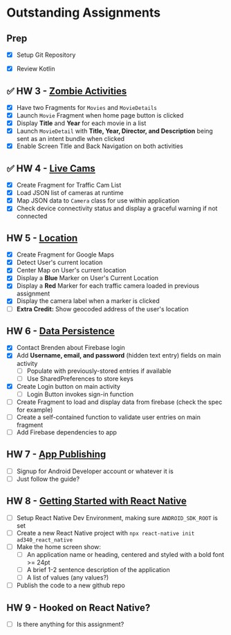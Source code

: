 # Outstanding Assignments

## Prep
- [x] Setup Git Repository
- [x] Review Kotlin


## ✅ HW 3 - [Zombie Activities](https://canvas.northseattle.edu/courses/2206721/assignments/25893047?module_item_id=63061990)
- [x] Have two Fragments for `Movies` and `MovieDetails`
- [x] Launch `Movie` Fragment when home page button is clicked
- [x] Display **Title** and **Year** for each movie in a list
- [x] Launch `MovieDetail` with **Title, Year, Director, and Description** being sent as an intent bundle when clicked
- [x] Enable Screen Title and Back Navigation on both activities
## ✅ HW 4 - [Live Cams](https://canvas.northseattle.edu/courses/2206721/assignments/25893048?module_item_id=63061992)
- [x] Create Fragment for Traffic Cam List
- [x] Load JSON list of cameras at runtime
- [x] Map JSON data to `Camera` class for use within application
- [x] Check device connectivity status and display a graceful warning if not connected
## HW 5 - [Location](https://canvas.northseattle.edu/courses/2206721/assignments/25893049?module_item_id=63061994)
- [x] Create Fragment for Google Maps
- [x] Detect User's current location 
- [x] Center Map on User's current location
- [x] Display a **Blue** Marker on User's Current Location
- [x] Display a **Red** Marker for each traffic camera loaded in previous assignment
- [x] Display the camera label when a marker is clicked
- [ ] **Extra Credit:** Show geocoded address of the user's location 
## HW 6 - [Data Persistence](https://canvas.northseattle.edu/courses/2206721/assignments/25893050?module_item_id=63061997)
- [x] Contact Brenden about Firebase login
- [x] Add **Username, email, and password** (hidden text entry) fields on main activity
  - [ ] Populate with previously-stored entries if available
  - [ ] Use SharedPreferences to store keys
- [x] Create Login button on main activity
  - [ ] Login Button invokes sign-in function
- [ ] Create Fragment to load and display data from firebase (check the spec for example)
- [ ] Create a self-contained function to validate user entries on main fragment
- [ ] Add Firebase dependencies to app
## HW 7 - [App Publishing](https://canvas.northseattle.edu/courses/2206721/assignments/25893051?module_item_id=63062000)
- [ ] Signup for Android Developer account or whatever it is
- [ ] Just follow the guide?
## HW 8 - [Getting Started with React Native](https://canvas.northseattle.edu/courses/2206721/assignments/26601681?module_item_id=64995452)
- [ ] Setup React Native Dev Environment, making sure `ANDROID_SDK_ROOT` is set
- [ ] Create a new React Native project with `npx react-native init ad340_react_native`
- [ ] Make the home screen show:
  - [ ] An application name or heading, centered and styled with a bold font >= 24pt
  - [ ] A brief 1-2 sentence description of the application
  - [ ] A list of values (any values?)
- [ ] Publish the code to a new github repo
## HW 9 - Hooked on React Native?
- [ ] Is there anything for this assignment?
